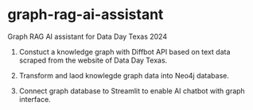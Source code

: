 # graph-rag-ai-assistant
Graph RAG AI assistant for Data Day Texas 2024

1. Constuct a knowledge graph with Diffbot API based on text data scraped from the website of Data Day Texas.

2. Transform and laod knowlegde graph data into Neo4j database.

3. Connect graph database to Streamlit to enable AI chatbot with graph interface.
